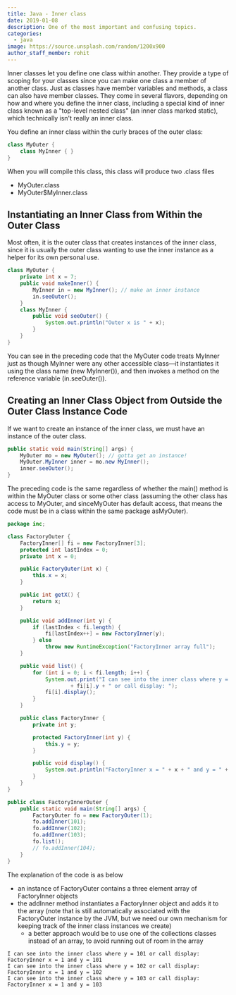 ```yaml
---
title: Java - Inner class
date: 2019-01-08
description: One of the most important and confusing topics.
categories:
  - java
image: https://source.unsplash.com/random/1200x900
author_staff_member: rohit
---
```


Inner classes let you define one class within another. They provide a type of scoping for your classes since you can make one class a member of another class. Just as classes have member variables and methods, a class can also have member classes. They come in several flavors, depending on how and where you define the inner class, including a special kind of inner class known as a "top-level nested class" (an inner class marked static), which technically isn't really an inner class.

You define an inner class within the curly braces of the outer class:

```java
class MyOuter {
	class MyInner { }
}
```

When you will compile this class, this class will produce two .class files
- MyOuter.class
- MyOuter$MyInner.class

## Instantiating an Inner Class from Within the Outer Class

Most often, it is the outer class that creates instances of the inner class, since it is usually the outer class wanting to use the inner instance as a helper for its own personal use.

```java
class MyOuter {
	private int x = 7;
	public void makeInner() {
		MyInner in = new MyInner(); // make an inner instance
		in.seeOuter();
	}
	class MyInner {
		public void seeOuter() {
			System.out.println("Outer x is " + x);
		}
	}
}
```

You can see in the preceding code that the MyOuter code treats MyInner just as though MyInner were any other accessible class—it instantiates it using the class name (new MyInner()), and then invokes a method on the reference variable (in.seeOuter()).

## Creating an Inner Class Object from Outside the Outer Class Instance Code

If we want to create an instance of the inner class, we must have an instance of the outer class.

```java
public static void main(String[] args) {
	MyOuter mo = new MyOuter(); // gotta get an instance!
	MyOuter.MyInner inner = mo.new MyInner();
	inner.seeOuter();
}
```

The preceding code is the same regardless of whether the main() method is within the MyOuter class or some other class (assuming the other class has access to MyOuter, and sinceMyOuter has default access, that means the code must be in a class within the same package asMyOuter).

```java
package inc;

class FactoryOuter {
	FactoryInner[] fi = new FactoryInner[3];
	protected int lastIndex = 0;
	private int x = 0;

	public FactoryOuter(int x) {
		this.x = x;
	}

	public int getX() {
		return x;
	}

	public void addInner(int y) {
		if (lastIndex < fi.length) {
			fi[lastIndex++] = new FactoryInner(y);
		} else
			throw new RuntimeException("FactoryInner array full");
	}

	public void list() {
		for (int i = 0; i < fi.length; i++) {
			System.out.print("I can see into the inner class where y = "
					+ fi[i].y + " or call display: ");
			fi[i].display();
		}
	}

	public class FactoryInner {
		private int y;

		protected FactoryInner(int y) {
			this.y = y;
		}

		public void display() {
			System.out.println("FactoryInner x = " + x + " and y = " + y);
		}
	}
}

public class FactoryInnerOuter {
	public static void main(String[] args) {
		FactoryOuter fo = new FactoryOuter(1);
		fo.addInner(101);
		fo.addInner(102);
		fo.addInner(103);
		fo.list();
		// fo.addInner(104);
	}
}
```

The explanation of the code is as below
- an instance of FactoryOuter contains a three element array of FactoryInner objects
- the addInner method instantiates a FactoryInner object and adds it to the array (note that is still automatically associated with the FactoryOuter instance by the JVM, but we need our own mechanism for keeping track of the inner class instances we create) 
    - a better approach would be to use one of the collections classes instead of an array, to avoid running out of room in the array
        
```text
I can see into the inner class where y = 101 or call display: FactoryInner x = 1 and y = 101
I can see into the inner class where y = 102 or call display: FactoryInner x = 1 and y = 102
I can see into the inner class where y = 103 or call display: FactoryInner x = 1 and y = 103
```







